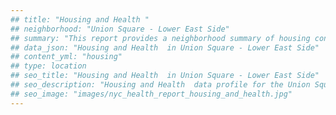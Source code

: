 ```yaml
---
## title: "Housing and Health "
## neighborhood: "Union Square - Lower East Side"
## summary: "This report provides a neighborhood summary of housing conditions and related health outcomes. It also describes population characteristics that can increase vulnerability to housing hazards."
## data_json: "Housing and Health  in Union Square - Lower East Side"
## content_yml: "housing"
## type: location
## seo_title: "Housing and Health  in Union Square - Lower East Side"
## seo_description: "Housing and Health  data profile for the Union Square - Lower East Side neighborhood of NYC."
## seo_image: "images/nyc_health_report_housing_and_health.jpg"
---
```

